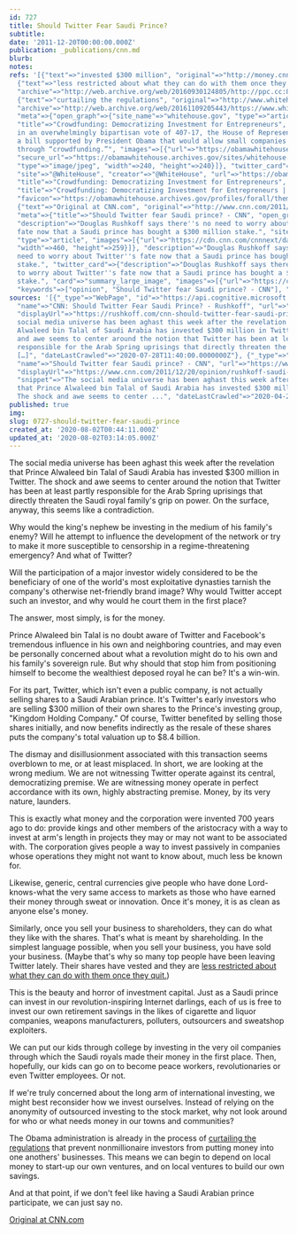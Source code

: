 ```yaml
---
id: 727
title: Should Twitter Fear Saudi Prince?
subtitle: 
date: '2011-12-20T00:00:00.000Z'
publication: _publications/cnn.md
blurb: 
notes: 
refs: '[{"text"=>"invested $300 million", "original"=>"http://money.cnn.com/2011/12/19/technology/saudi_prince_twitter/index.htm"},
  {"text"=>"less restricted about what they can do with them once they quit.", "original"=>"http://ppc.cc/all-ppc-articles/the-real-reason-twitter-employees-are-leaving%E2%80%94so-they-can-sell-their-stock/",
  "archive"=>"http://web.archive.org/web/20160930124805/http://ppc.cc:80/all-ppc-articles/the-real-reason-twitter-employees-are-leaving%E2%80%94so-they-can-sell-their-stock/"},
  {"text"=>"curtailing the regulations", "original"=>"http://www.whitehouse.gov/blog/2011/11/04/crowdfunding-democratizing-investment-entrepreneurs",
  "archive"=>"http://web.archive.org/web/20161109205443/https://www.whitehouse.gov/blog/2011/11/04/crowdfunding-democratizing-investment-entrepreneurs",
  "meta"=>{"open_graph"=>{"site_name"=>"whitehouse.gov", "type"=>"article", "url"=>"https://obamawhitehouse.archives.gov/blog/2011/11/04/crowdfunding-democratizing-investment-entrepreneurs",
  "title"=>"Crowdfunding: Democratizing Investment for Entrepreneurs", "description"=>"Yesterday,
  in an overwhelmingly bipartisan vote of 407-17, the House of Representatives passed
  a bill supported by President Obama that would allow small companies to raise capital
  through “crowdfunding.”", "images"=>[{"url"=>"https://obamawhitehouse.archives.gov/sites/whitehouse.gov/files/images/twitter_cards_blog.jpg",
  "secure_url"=>"https://obamawhitehouse.archives.gov/sites/whitehouse.gov/files/images/twitter_cards_blog.jpg",
  "type"=>"image/jpeg", "width"=>240, "height"=>240}]}, "twitter_card"=>{"card"=>"summary",
  "site"=>"@WhiteHouse", "creator"=>"@WhiteHouse", "url"=>"https://obamawhitehouse.archives.gov/blog/2011/11/04/crowdfunding-democratizing-investment-entrepreneurs",
  "title"=>"Crowdfunding: Democratizing Investment for Entrepreneurs", "images"=>[{"url"=>"https://obamawhitehouse.archives.gov/sites/whitehouse.gov/files/images/twitter_cards_blog.jpg"}]},
  "title"=>"Crowdfunding: Democratizing Investment for Entrepreneurs | whitehouse.gov",
  "favicon"=>"https://obamawhitehouse.archives.gov/profiles/forall/themes/custom/fortyfour/favicon.ico"}},
  {"text"=>"Original at CNN.com", "original"=>"http://www.cnn.com/2011/12/20/opinion/rushkoff-saudi-prince-twitter/index.html",
  "meta"=>{"title"=>"Should Twitter fear Saudi prince? - CNN", "open_graph"=>{"url"=>"https://www.cnn.com/2011/12/20/opinion/rushkoff-saudi-prince-twitter/index.html",
  "description"=>"Douglas Rushkoff says there''s no need to worry about Twitter''s
  fate now that a Saudi prince has bought a $300 million stake.", "site_name"=>"CNN",
  "type"=>"article", "images"=>[{"url"=>"https://cdn.cnn.com/cnnnext/dam/assets/110915084759-saudi-prince-alwaleed-bin-talal-story-top.jpg",
  "width"=>460, "height"=>259}]}, "description"=>"Douglas Rushkoff says there''s no
  need to worry about Twitter''s fate now that a Saudi prince has bought a $300 million
  stake.", "twitter_card"=>{"description"=>"Douglas Rushkoff says there''s no need
  to worry about Twitter''s fate now that a Saudi prince has bought a $300 million
  stake.", "card"=>"summary_large_image", "images"=>[{"url"=>"https://cdn.cnn.com/cnnnext/dam/assets/110915084759-saudi-prince-alwaleed-bin-talal-story-top.jpg"}]},
  "keywords"=>["opinion", "Should Twitter fear Saudi prince? - CNN"], "favicon"=>"http://www.cnn.com/favicon.ico"}}]'
sources: '[{"_type"=>"WebPage", "id"=>"https://api.cognitive.microsoft.com/api/v7/#WebPages.0",
  "name"=>"CNN: Should Twitter Fear Saudi Prince? - Rushkoff", "url"=>"https://rushkoff.com/cnn-should-twitter-fear-saudi-prince/",
  "displayUrl"=>"https://rushkoff.com/cnn-should-twitter-fear-saudi-prince", "snippet"=>"The
  social media universe has been aghast this week after the revelation that Prince
  Alwaleed bin Talal of Saudi Arabia has invested $300 million in Twitter. The shock
  and awe seems to center around the notion that Twitter has been at least partly
  responsible for the Arab Spring uprisings that directly threaten the Saudi royal
  […]", "dateLastCrawled"=>"2020-07-28T11:40:00.0000000Z"}, {"_type"=>"WebPage", "id"=>"https://api.cognitive.microsoft.com/api/v7/#WebPages.1",
  "name"=>"Should Twitter fear Saudi prince? - CNN", "url"=>"https://www.cnn.com/2011/12/20/opinion/rushkoff-saudi-prince-twitter/index.html",
  "displayUrl"=>"https://www.cnn.com/2011/12/20/opinion/rushkoff-saudi-prince-twitter",
  "snippet"=>"The social media universe has been aghast this week after the revelation
  that Prince Alwaleed bin Talal of Saudi Arabia has invested $300 million in Twitter.
  The shock and awe seems to center ...", "dateLastCrawled"=>"2020-04-22T05:51:00.0000000Z"}]'
published: true
img: 
slug: 0727-should-twitter-fear-saudi-prince
created_at: '2020-08-02T00:44:11.000Z'
updated_at: '2020-08-02T03:14:05.000Z'
---
```

The social media universe has been aghast this week after the revelation that Prince Alwaleed bin Talal of Saudi Arabia has invested $300 million in Twitter. The shock and awe seems to center around the notion that Twitter has been at least partly responsible for the Arab Spring uprisings that directly threaten the Saudi royal family's grip on power. On the surface, anyway, this seems like a contradiction.

Why would the king's nephew be investing in the medium of his family's enemy? Will he attempt to influence the development of the network or try to make it more susceptible to censorship in a regime-threatening emergency? And what of Twitter?

Will the participation of a major investor widely considered to be the beneficiary of one of the world's most exploitative dynasties tarnish the company's otherwise net-friendly brand image? Why would Twitter accept such an investor, and why would he court them in the first place?

The answer, most simply, is for the money.

Prince Alwaleed bin Talal is no doubt aware of Twitter and Facebook's tremendous influence in his own and neighboring countries, and may even be personally concerned about what a revolution might do to his own and his family's sovereign rule. But why should that stop him from positioning himself to become the wealthiest deposed royal he can be? It's a win-win.

For its part, Twitter, which isn't even a public company, is not actually selling shares to a Saudi Arabian prince. It's Twitter's early investors who are selling $300 million of their own shares to the Prince's investing group, "Kingdom Holding Company." Of course, Twitter benefited by selling those shares initially, and now benefits indirectly as the resale of these shares puts the company's total valuation up to $8.4 billion.

The dismay and disillusionment associated with this transaction seems overblown to me, or at least misplaced. In short, we are looking at the wrong medium. We are not witnessing Twitter operate against its central, democratizing premise. We are witnessing money operate in perfect accordance with its own, highly abstracting premise. Money, by its very nature, launders.

This is exactly what money and the corporation were invented 700 years ago to do: provide kings and other members of the aristocracy with a way to invest at arm's length in projects they may or may not want to be associated with. The corporation gives people a way to invest passively in companies whose operations they might not want to know about, much less be known for.

Likewise, generic, central currencies give people who have done Lord-knows-what the very same access to markets as those who have earned their money through sweat or innovation. Once it's money, it is as clean as anyone else's money.

Similarly, once you sell your business to shareholders, they can do what they like with the shares. That's what is meant by shareholding. In the simplest language possible, when you sell your business, you have sold your business. (Maybe that's why so many top people have been leaving Twitter lately. Their shares have vested and they are [less restricted about what they can do with them once they quit.](http://ppc.cc/all-ppc-articles/the-real-reason-twitter-employees-are-leaving%E2%80%94so-they-can-sell-their-stock/))

This is the beauty and horror of investment capital. Just as a Saudi prince can invest in our revolution-inspiring Internet darlings, each of us is free to invest our own retirement savings in the likes of cigarette and liquor companies, weapons manufacturers, polluters, outsourcers and sweatshop exploiters.

We can put our kids through college by investing in the very oil companies through which the Saudi royals made their money in the first place. Then, hopefully, our kids can go on to become peace workers, revolutionaries or even Twitter employees. Or not.

If we're truly concerned about the long arm of international investing, we might best reconsider how we invest ourselves. Instead of relying on the anonymity of outsourced investing to the stock market, why not look around for who or what needs money in our towns and communities?

The Obama administration is already in the process of [curtailing the regulations](http://www.whitehouse.gov/blog/2011/11/04/crowdfunding-democratizing-investment-entrepreneurs) that prevent nonmillionaire investors from putting money into one anothers' businesses. This means we can begin to depend on local money to start-up our own ventures, and on local ventures to build our own savings.

And at that point, if we don't feel like having a Saudi Arabian prince participate, we can just say no.

[Original at CNN.com](http://www.cnn.com/2011/12/20/opinion/rushkoff-saudi-prince-twitter/index.html)
